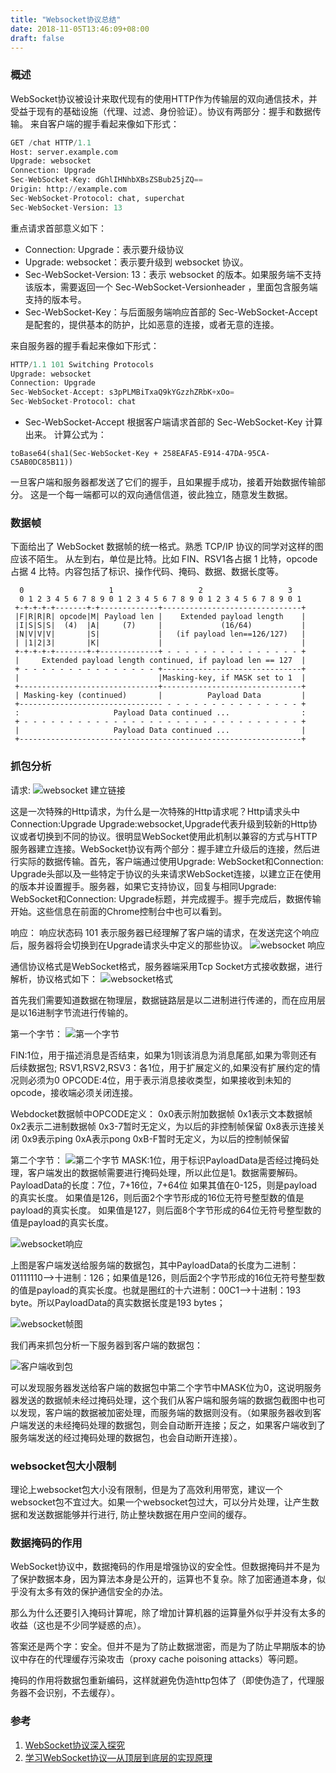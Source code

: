 ```yaml
---
title: "Websocket协议总结"
date: 2018-11-05T13:46:09+08:00
draft: false
---
```


### 概述
WebSocket协议被设计来取代现有的使用HTTP作为传输层的双向通信技术，并受益于现有的基础设施（代理、过滤、身份验证）。协议有两部分：握手和数据传输。
来自客户端的握手看起来像如下形式：
```python
GET /chat HTTP/1.1
Host: server.example.com
Upgrade: websocket
Connection: Upgrade
Sec-WebSocket-Key: dGhlIHNhbXBsZSBub25jZQ==
Origin: http://example.com
Sec-WebSocket-Protocol: chat, superchat
Sec-WebSocket-Version: 13

```

重点请求首部意义如下：
* Connection: Upgrade：表示要升级协议
* Upgrade: websocket：表示要升级到 websocket 协议。
* Sec-WebSocket-Version: 13：表示 websocket 的版本。如果服务端不支持该版本，需要返回一个 Sec-WebSocket-Versionheader ，里面包含服务端支持的版本号。
* Sec-WebSocket-Key：与后面服务端响应首部的 Sec-WebSocket-Accept 是配套的，提供基本的防护，比如恶意的连接，或者无意的连接。

来自服务器的握手看起来像如下形式：
```python
HTTP/1.1 101 Switching Protocols
Upgrade: websocket
Connection: Upgrade
Sec-WebSocket-Accept: s3pPLMBiTxaQ9kYGzzhZRbK+xOo=
Sec-WebSocket-Protocol: chat
```

* Sec-WebSocket-Accept 根据客户端请求首部的 Sec-WebSocket-Key 计算出来。 计算公式为：
```
toBase64(sha1(Sec-WebSocket-Key + 258EAFA5-E914-47DA-95CA-C5AB0DC85B11))
```

一旦客户端和服务器都发送了它们的握手，且如果握手成功，接着开始数据传输部分。 这是一个每一端都可以的双向通信信道，彼此独立，随意发生数据。

### 数据帧
下面给出了 WebSocket 数据帧的统一格式。熟悉 TCP/IP 协议的同学对这样的图应该不陌生。
从左到右，单位是比特。比如 FIN、RSV1各占据 1 比特，opcode占据 4 比特。内容包括了标识、操作代码、掩码、数据、数据长度等。
```
  0                   1                   2                   3
  0 1 2 3 4 5 6 7 8 9 0 1 2 3 4 5 6 7 8 9 0 1 2 3 4 5 6 7 8 9 0 1
 +-+-+-+-+-------+-+-------------+-------------------------------+
 |F|R|R|R| opcode|M| Payload len |    Extended payload length    |
 |I|S|S|S|  (4)  |A|     (7)     |             (16/64)           |
 |N|V|V|V|       |S|             |   (if payload len==126/127)   |
 | |1|2|3|       |K|             |                               |
 +-+-+-+-+-------+-+-------------+ - - - - - - - - - - - - - - - +
 |     Extended payload length continued, if payload len == 127  |
 + - - - - - - - - - - - - - - - +-------------------------------+
 |                               |Masking-key, if MASK set to 1  |
 +-------------------------------+-------------------------------+
 | Masking-key (continued)       |          Payload Data         |
 +-------------------------------- - - - - - - - - - - - - - - - +
 :                     Payload Data continued ...                :
 + - - - - - - - - - - - - - - - - - - - - - - - - - - - - - - - +
 |                     Payload Data continued ...                |
 +---------------------------------------------------------------+
```

### 抓包分析
请求:
![websocket 建立链接](https://images2018.cnblogs.com/blog/1078987/201803/1078987-20180315190546389-362401249.png)

这是一次特殊的Http请求，为什么是一次特殊的Http请求呢？Http请求头中Connection:Upgrade Upgrade:websocket,Upgrade代表升级到较新的Http协议或者切换到不同的协议。很明显WebSocket使用此机制以兼容的方式与HTTP服务器建立连接。WebSocket协议有两个部分：握手建立升级后的连接，然后进行实际的数据传输。首先，客户端通过使用Upgrade: WebSocket和Connection: Upgrade头部以及一些特定于协议的头来请求WebSocket连接，以建立正在使用的版本并设置握手。服务器，如果它支持协议，回复与相同Upgrade: WebSocket和Connection: Upgrade标题，并完成握手。握手完成后，数据传输开始。这些信息在前面的Chrome控制台中也可以看到。

响应：
响应状态码 101 表示服务器已经理解了客户端的请求，在发送完这个响应后，服务器将会切换到在Upgrade请求头中定义的那些协议。
![websocket 响应](https://images2018.cnblogs.com/blog/1078987/201803/1078987-20180315190558077-197672425.png)

通信协议格式是WebSocket格式，服务器端采用Tcp Socket方式接收数据，进行解析，协议格式如下：
![websocket格式](https://images2018.cnblogs.com/blog/1078987/201803/1078987-20180315190609151-1724857868.png)

首先我们需要知道数据在物理层，数据链路层是以二进制进行传递的，而在应用层是以16进制字节流进行传输的。

第一个字节：
![第一个字节](https://images2018.cnblogs.com/blog/1078987/201803/1078987-20180315190618338-1359735849.png)

FIN:1位，用于描述消息是否结束，如果为1则该消息为消息尾部,如果为零则还有后续数据包;
RSV1,RSV2,RSV3：各1位，用于扩展定义的,如果没有扩展约定的情况则必须为0
OPCODE:4位，用于表示消息接收类型，如果接收到未知的opcode，接收端必须关闭连接。

Webdocket数据帧中OPCODE定义：
0x0表示附加数据帧
0x1表示文本数据帧
0x2表示二进制数据帧
0x3-7暂时无定义，为以后的非控制帧保留
0x8表示连接关闭
0x9表示ping
0xA表示pong
0xB-F暂时无定义，为以后的控制帧保留

第二个字节：
![第二个字节](https://images2018.cnblogs.com/blog/1078987/201803/1078987-20180315190625548-1649312784.png)
MASK:1位，用于标识PayloadData是否经过掩码处理，客户端发出的数据帧需要进行掩码处理，所以此位是1。数据需要解码。
PayloadData的长度：7位，7+16位，7+64位
如果其值在0-125，则是payload的真实长度。
如果值是126，则后面2个字节形成的16位无符号整型数的值是payload的真实长度。
如果值是127，则后面8个字节形成的64位无符号整型数的值是payload的真实长度。

![websocket响应](https://images2018.cnblogs.com/blog/1078987/201803/1078987-20180315190640152-1549042973.png)

上图是客户端发送给服务端的数据包，其中PayloadData的长度为二进制：01111110——>十进制：126；如果值是126，则后面2个字节形成的16位无符号整型数的值是payload的真实长度。也就是圈红的十六进制：00C1——>十进制：193 byte。所以PayloadData的真实数据长度是193 bytes；

![websocket帧图](https://images2018.cnblogs.com/blog/1078987/201803/1078987-20180315190647548-379204831.png)

我们再来抓包分析一下服务器到客户端的数据包：

![客户端收到包](https://images2018.cnblogs.com/blog/1078987/201803/1078987-20180315190656357-234229738.png)

可以发现服务器发送给客户端的数据包中第二个字节中MASK位为0，这说明服务器发送的数据帧未经过掩码处理，这个我们从客户端和服务端的数据包截图中也可以发现，客户端的数据被加密处理，而服务端的数据则没有。（如果服务器收到客户端发送的未经掩码处理的数据包，则会自动断开连接；反之，如果客户端收到了服务端发送的经过掩码处理的数据包，也会自动断开连接）。

### websocket包大小限制
理论上websocket包大小没有限制，但是为了高效利用带宽，建议一个websocket包不宜过大。如果一个websocket包过大，可以分片处理，让产生数据和发送数据能够并行进行, 防止整块数据在用户空间的缓存。

### 数据掩码的作用
WebSocket协议中，数据掩码的作用是增强协议的安全性。但数据掩码并不是为了保护数据本身，因为算法本身是公开的，运算也不复杂。除了加密通道本身，似乎没有太多有效的保护通信安全的办法。

那么为什么还要引入掩码计算呢，除了增加计算机器的运算量外似乎并没有太多的收益（这也是不少同学疑惑的点）。

答案还是两个字：安全。但并不是为了防止数据泄密，而是为了防止早期版本的协议中存在的代理缓存污染攻击（proxy cache poisoning attacks）等问题。

掩码的作用将数据包重新编码，这样就避免伪造http包体了（即使伪造了，代理服务器不会识别，不去缓存）。

### 参考
1. [WebSocket协议深入探究](http://www.infoq.com/cn/articles/deep-in-websocket-protocol)
2. [学习WebSocket协议—从顶层到底层的实现原理](https://github.com/abbshr/abbshr.github.io/issues/22#issuecomment-261436452)
